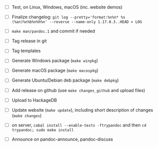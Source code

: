 - [ ] Test, on Linux, Windows, macOS (inc. website demos)

- [ ] Finalize changelog:
   `git log --pretty='format:%n%n* %s (%an)%n%b%n%h%n' --reverse --name-only 1.17.0.3..HEAD > LOG`

- [ ] `make man/pandoc.1` and commit if needed

- [ ] Tag release in git

- [ ] Tag templates

- [ ] Generate Windows package (`make winpkg`)

- [ ] Generate macOS package (`make macospkg`)

- [ ] Generate Ubuntu/Debian deb package (`make debpkg`)

- [ ] Add release on github (use `make changes_github` and upload files)

- [ ] Upload to HackageDB

- [ ] Update website (`make update`), including short description of changes (`make changes`)

- [ ] on server, `cabal install --enable-tests -ftrypandoc`
  and then `cd trypandoc; sudo make install`

- [ ] Announce on pandoc-announce, pandoc-discuss
